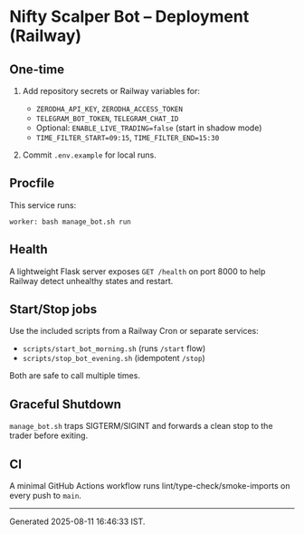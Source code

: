 # Nifty Scalper Bot – Deployment (Railway)

## One-time
1. Add repository secrets or Railway variables for:
   - `ZERODHA_API_KEY`, `ZERODHA_ACCESS_TOKEN`
   - `TELEGRAM_BOT_TOKEN`, `TELEGRAM_CHAT_ID`
   - Optional: `ENABLE_LIVE_TRADING=false` (start in shadow mode)
   - `TIME_FILTER_START=09:15`, `TIME_FILTER_END=15:30`

2. Commit `.env.example` for local runs.

## Procfile
This service runs:
```
worker: bash manage_bot.sh run
```

## Health
A lightweight Flask server exposes `GET /health` on port 8000 to help Railway detect unhealthy states and restart.

## Start/Stop jobs
Use the included scripts from a Railway Cron or separate services:
- `scripts/start_bot_morning.sh` (runs `/start` flow)
- `scripts/stop_bot_evening.sh` (idempotent `/stop`)

Both are safe to call multiple times.

## Graceful Shutdown
`manage_bot.sh` traps SIGTERM/SIGINT and forwards a clean stop to the trader before exiting.

## CI
A minimal GitHub Actions workflow runs lint/type-check/smoke-imports on every push to `main`.

---
Generated 2025-08-11 16:46:33 IST.
